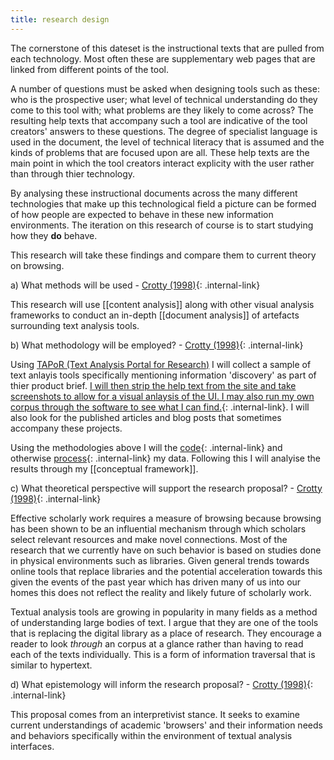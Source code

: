 ```yaml
---
title: research design
---
```

The cornerstone of this dateset is the instructional texts that are pulled from each technology. Most often these are supplementary web pages that are linked from different points of the tool. 

A number of questions must be asked when designing tools such as these: who is the prospective user;  what level of technical understanding do they come to this tool with; what problems are they likely to come across? The resulting help texts that accompany such a tool are indicative of the tool creators' answers to these questions. The degree of specialist language is used in the document, the level of technical literacy that is assumed and the kinds of problems that are focused upon are all. These help texts are the main point in which the tool creators interact explicity with the user rather than through thier technology. 

By analysing these instructional documents across the many different technologies that make up this technological field a picture can be formed of how people are expected to behave in these new information environments. The iteration on this research of course is to start studying how they **do** behave.

This research will take these findings and compare them to current theory on browsing.

a) What methods will be used - [Crotty (1998)](/research-design-quotes){: .internal-link} 

This research will use [[content analysis]] along with other visual analysis frameworks to conduct an in-depth [[document analysis]] of artefacts surrounding text analysis tools.

b) What methodology will be employed?  - [Crotty (1998)](/research-design-quotes){: .internal-link} 

Using [TAPoR (Text Analysis Portal for Research)](http://tapor.ca/home) I will collect a sample of text anlayis tools specifically mentioning information 'discovery' as part of thier product brief. [I will then strip the help text from the site and take screenshots to allow for a visual anlaysis of the UI. I may also run my own corpus through the software to see what I can find.](/data-gathering){: .internal-link}. I will also look for the published articles and blog posts that sometimes accompany these projects. 

Using the methodologies above I will the [code](/coding){: .internal-link} and otherwise [process](/data-processing){: .internal-link} my data. Following this I will analyise the results through my [[conceptual framework]].

c) What theoretical perspective will support the research proposal? - [Crotty (1998)](/research-design-quotes){: .internal-link} 

Effective scholarly work requires a measure of browsing because browsing has been shown to be an influential mechanism through which scholars select relevant resources and make novel connections.  Most of the research that we currently have on such behavior is based on studies done in physical environments such as libraries. Given general trends towards online tools that replace libraries and the potential acceleration towards this given the events of the past year which has driven many of us into our homes this does not reflect the reality and likely future of scholarly work. 

Textual analysis tools are growing in popularity in many fields as a method of understanding large bodies of text. I argue that they are one of the tools that is replacing the digital library as a place of research. They encourage a reader to look *through* an corpus at a glance rather than having to read each of the texts individually. This is a form of information traversal that is similar to hypertext.     

d) What epistemology will inform the research proposal?  - [Crotty (1998)](/research-design-quotes){: .internal-link} 

This proposal comes from an interpretivist stance. It seeks to examine current understandings of academic 'browsers' and their information needs and behaviors specifically within the environment of textual analysis interfaces. 
